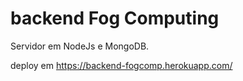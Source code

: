 # backend Fog Computing

Servidor em NodeJs e MongoDB. 

deploy em https://backend-fogcomp.herokuapp.com/ 

